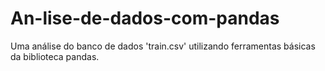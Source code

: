 # An-lise-de-dados-com-pandas
Uma análise do banco de dados 'train.csv' utilizando ferramentas básicas da biblioteca pandas.
